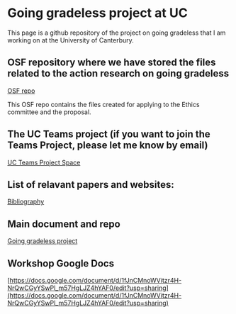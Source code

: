 # Going gradeless project at UC
This page is a github repository of the project on going gradeless that I am working on at the University of Canterbury.

## OSF repository where we have stored the files related to the action research on going gradeless

[OSF repo](https://osf.io/qae9v/)

This OSF repo contains the files created for applying to the Ethics committee and the proposal. 

## The UC Teams project (if you want to join the Teams Project, please let me know by email)

[UC Teams Project Space](https://teams.microsoft.com/l/team/19%3a1sScOe3DFrjSkRuVI3ygXQPsTL3GxJp0dqd9k6P1hf41%40thread.tacv2/conversations?groupId=91d75194-e673-4f45-a8ce-c5feb1792e3a&tenantId=dc781727-710e-4855-bc4c-690266a1b551)

## List of relavant papers and websites:

[Bibliography](literature.bib)

## Main document and repo

[Going gradeless project](https://curvenote.com/@arinbasu/action-research-on-ungrading-at-uc/blank)

## Workshop Google Docs

[https://docs.google.com/document/d/1fJnCMnoWVitzr4H-NrQwCGyYSwPl_m57HgLJZ4hYAF0/edit?usp=sharing](https://docs.google.com/document/d/1fJnCMnoWVitzr4H-NrQwCGyYSwPl_m57HgLJZ4hYAF0/edit?usp=sharing)

